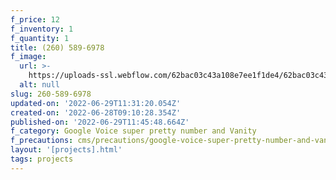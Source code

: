 ```yaml
---
f_price: 12
f_inventory: 1
f_quantity: 1
title: ‪(260) 589-6978
f_image:
  url: >-
    https://uploads-ssl.webflow.com/62bac03c43a108e7ee1f1de4/62bac03c43a1087e3b1f1e01_download1.png
  alt: null
slug: 260-589-6978
updated-on: '2022-06-29T11:31:20.054Z'
created-on: '2022-06-28T09:10:28.354Z'
published-on: '2022-06-29T11:45:48.664Z'
f_category: Google Voice super pretty number and Vanity
f_precautions: cms/precautions/google-voice-super-pretty-number-and-vanity.md
layout: '[projects].html'
tags: projects
---
```



